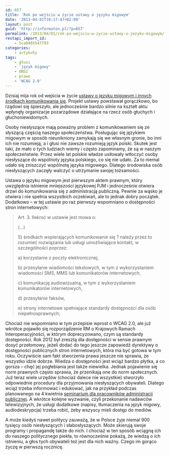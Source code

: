 ```yaml
---
id: 657
title: 'Rok po wejściu w życie ustawy o języku migowym'
date: '2013-04-01T10:17:47+02:00'
layout: post
guid: 'http://informaton.pl/?p=657'
permalink: /2013/04/01/rok-po-wejsciu-w-zycie-ustawy-o-jezyku-migowym/
restapi_import_id:
    - 5ca8405547793
categories:
    - artykuły
tags:
    - głusi
    - 'język migowy'
    - ONSI
    - prawo
    - 'WCAG 2.0'
---
```


Dzisiaj mija rok od wejścia w życie [ustawy o języku migowym i innych środkach komunikowania się](http://dziennikustaw.gov.pl/DU/2011/s/209/1243/D2011209124301.pdf). Projekt ustawy powstawał gorączkowo, bo rządowi się śpieszyło, ale jednocześnie bardzo silnie na kształt aktu wpłynęły organizacje pozarządowe działające na rzecz osób głuchych i głuchoniewidomych.

Osoby niesłyszące mają poważny problem z komunikowaniem się ze słyszącą częścią naszego społeczeństwa. Posługując się językiem migowym w sposób nieunikniony zamykają się we własnym gronie, bo inni ich nie rozumieją, a i głusi nie zawsze rozumieją język polski. Skutek jest taki, że mało o tych ludziach wiemy i często zapominamy, że są w naszym społeczeństwie. Przez wiele lat polskie władze usiłowały wtłoczyć osoby niesłyszące do wspólnoty języka polskiego, co się nie udało. Za to niemal udało się zniszczyć wspólnotę języka migowego. Dlatego środowiska osób niesłyszących zaczęły walczyć o utrzymanie swojej tożsamości.

Ustawa o języku migowym jest pierwszym aktem prawnym, który uwzględnia istnienie mniejszości językowej PJM i jednocześnie otwiera drzwi do komunikowania się z administracją publiczną. Pewnie za wąsko je otwiera i nie spełnia wszystkich oczekiwań, ale to jednak dobry początek. Dodatkowo – w tej ustawie po raz pierwszy wspomniano o dostępności stron internetowych:

> Art. 3. Ilekroć w ustawie jest mowa o:
> 
> (…)
> 
> 5\) środkach wspierających komunikowanie się ? należy przez to rozumieć rozwiązania lub usługi umożliwiające kontakt, w szczególności poprzez:
> 
> a) korzystanie z poczty elektronicznej,
> 
> b) przesyłanie wiadomości tekstowych, w tym z wykorzystaniem wiadomości SMS, MMS lub komunikatorów internetowych,
> 
> c) komunikację audiowizualną, w tym z wykorzystaniem komunikatorów internetowych,
> 
> d) przesyłanie faksów,
> 
> e) strony internetowe spełniające standardy dostępności dla osób niepełnosprawnych;

Chociaż nie wspomniano w tym przepisie wprost o WCAG 2.0, ale już wkrótce pojawiło się rozporządzenie RM o Krajowych Ramach Interoperacyjności, w którym doprecyzowano, czym są standardy dostępności. Rok 2012 był zresztą dla dostępności w sensie prawnym dosyć przełomowy, jeżeli dodać do tego jeszcze zapowiedź dyrektywy o dostępności publicznych stron internetowych, która ma być gotowa w tym roku. Oczywiście sam fakt stworzenia prawa jeszcze nie sprawia, że wszystko idzie dobrze. Wiedza o dostępności jest wciąż bardzo płytka, a co gorsza – chęć jej pogłebiania jest także niewielka. Jednak pojawienie się norm prawnych często sprawia, że przenikają one do norm społecznych. Już teraz wiele urzędów (chociaż dalece nie wszystkie) stworzyło odpowiednie procedury dla przyjmowania niesłyszących obywateli. Dlatego wciąż trzeba informować i edukować, jak na przykład podczas planowanego na 4 kwietnia [seminarium dla pracowników administracji publicznej](http://www.fdc.org.pl/szkolenie-dla-pracownikow-administracji-publicznej-standard-obslugi-klienta-gluchego-i-slaboslyszacego/). A wkrótce kolejne wyzwanie, czyli przekonanie nadawców telewizyjnych, że usługi dodatkowe (napisy, tłumaczenia na język migowy, audiodeskrypcja) trzeba robić, żeby wszyscy mieli dostęp do mediów.

A może kiedyś nawet politycy zauważą, że w Polsce żyje niemal 900 tysięcy osób niesłyszących i słabosłyszących. Może skierują swoje programy i propagandę także do nich. I chociaż w ten sposób wciągną ich do naszego politycznego piekła, to równocześnie pokażą, że wiedzą o ich istnieniu, a głos tych obywateli też jest dla nich ważny. Czego im gorąco życzę w pierwszą rocznicę.